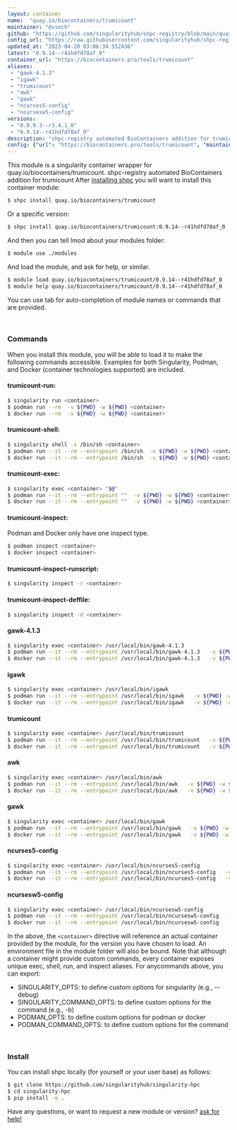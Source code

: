 ```yaml
---
layout: container
name:  "quay.io/biocontainers/trumicount"
maintainer: "@vsoch"
github: "https://github.com/singularityhub/shpc-registry/blob/main/quay.io/biocontainers/trumicount/container.yaml"
config_url: "https://raw.githubusercontent.com/singularityhub/shpc-registry/main/quay.io/biocontainers/trumicount/container.yaml"
updated_at: "2023-04-20 03:06:34.552436"
latest: "0.9.14--r41hdfd78af_0"
container_url: "https://biocontainers.pro/tools/trumicount"
aliases:
 - "gawk-4.1.3"
 - "igawk"
 - "trumicount"
 - "awk"
 - "gawk"
 - "ncurses5-config"
 - "ncursesw5-config"
versions:
 - "0.9.9.3--r3.4.1_0"
 - "0.9.14--r41hdfd78af_0"
description: "shpc-registry automated BioContainers addition for trumicount"
config: {"url": "https://biocontainers.pro/tools/trumicount", "maintainer": "@vsoch", "description": "shpc-registry automated BioContainers addition for trumicount", "latest": {"0.9.14--r41hdfd78af_0": "sha256:e25a7b0191e9df6032236faad48a130595cc3a3ba1d74402e2f69ea7d3046309"}, "tags": {"0.9.9.3--r3.4.1_0": "sha256:dd7763e3cd7953ffab7b72c83299f467d8616cabeb466dfc3e9ad78988cb3d5e", "0.9.14--r41hdfd78af_0": "sha256:e25a7b0191e9df6032236faad48a130595cc3a3ba1d74402e2f69ea7d3046309"}, "docker": "quay.io/biocontainers/trumicount", "aliases": {"gawk-4.1.3": "/usr/local/bin/gawk-4.1.3", "igawk": "/usr/local/bin/igawk", "trumicount": "/usr/local/bin/trumicount", "awk": "/usr/local/bin/awk", "gawk": "/usr/local/bin/gawk", "ncurses5-config": "/usr/local/bin/ncurses5-config", "ncursesw5-config": "/usr/local/bin/ncursesw5-config"}}
---
```


This module is a singularity container wrapper for quay.io/biocontainers/trumicount.
shpc-registry automated BioContainers addition for trumicount
After [installing shpc](#install) you will want to install this container module:


```bash
$ shpc install quay.io/biocontainers/trumicount
```

Or a specific version:

```bash
$ shpc install quay.io/biocontainers/trumicount:0.9.14--r41hdfd78af_0
```

And then you can tell lmod about your modules folder:

```bash
$ module use ./modules
```

And load the module, and ask for help, or similar.

```bash
$ module load quay.io/biocontainers/trumicount/0.9.14--r41hdfd78af_0
$ module help quay.io/biocontainers/trumicount/0.9.14--r41hdfd78af_0
```

You can use tab for auto-completion of module names or commands that are provided.

<br>

### Commands

When you install this module, you will be able to load it to make the following commands accessible.
Examples for both Singularity, Podman, and Docker (container technologies supported) are included.

#### trumicount-run:

```bash
$ singularity run <container>
$ podman run --rm  -v ${PWD} -w ${PWD} <container>
$ docker run --rm  -v ${PWD} -w ${PWD} <container>
```

#### trumicount-shell:

```bash
$ singularity shell -s /bin/sh <container>
$ podman run --it --rm --entrypoint /bin/sh  -v ${PWD} -w ${PWD} <container>
$ docker run --it --rm --entrypoint /bin/sh  -v ${PWD} -w ${PWD} <container>
```

#### trumicount-exec:

```bash
$ singularity exec <container> "$@"
$ podman run --it --rm --entrypoint ""  -v ${PWD} -w ${PWD} <container> "$@"
$ docker run --it --rm --entrypoint ""  -v ${PWD} -w ${PWD} <container> "$@"
```

#### trumicount-inspect:

Podman and Docker only have one inspect type.

```bash
$ podman inspect <container>
$ docker inspect <container>
```

#### trumicount-inspect-runscript:

```bash
$ singularity inspect -r <container>
```

#### trumicount-inspect-deffile:

```bash
$ singularity inspect -d <container>
```


#### gawk-4.1.3

```bash
$ singularity exec <container> /usr/local/bin/gawk-4.1.3
$ podman run --it --rm --entrypoint /usr/local/bin/gawk-4.1.3   -v ${PWD} -w ${PWD} <container> -c " $@"
$ docker run --it --rm --entrypoint /usr/local/bin/gawk-4.1.3   -v ${PWD} -w ${PWD} <container> -c " $@"
```


#### igawk

```bash
$ singularity exec <container> /usr/local/bin/igawk
$ podman run --it --rm --entrypoint /usr/local/bin/igawk   -v ${PWD} -w ${PWD} <container> -c " $@"
$ docker run --it --rm --entrypoint /usr/local/bin/igawk   -v ${PWD} -w ${PWD} <container> -c " $@"
```


#### trumicount

```bash
$ singularity exec <container> /usr/local/bin/trumicount
$ podman run --it --rm --entrypoint /usr/local/bin/trumicount   -v ${PWD} -w ${PWD} <container> -c " $@"
$ docker run --it --rm --entrypoint /usr/local/bin/trumicount   -v ${PWD} -w ${PWD} <container> -c " $@"
```


#### awk

```bash
$ singularity exec <container> /usr/local/bin/awk
$ podman run --it --rm --entrypoint /usr/local/bin/awk   -v ${PWD} -w ${PWD} <container> -c " $@"
$ docker run --it --rm --entrypoint /usr/local/bin/awk   -v ${PWD} -w ${PWD} <container> -c " $@"
```


#### gawk

```bash
$ singularity exec <container> /usr/local/bin/gawk
$ podman run --it --rm --entrypoint /usr/local/bin/gawk   -v ${PWD} -w ${PWD} <container> -c " $@"
$ docker run --it --rm --entrypoint /usr/local/bin/gawk   -v ${PWD} -w ${PWD} <container> -c " $@"
```


#### ncurses5-config

```bash
$ singularity exec <container> /usr/local/bin/ncurses5-config
$ podman run --it --rm --entrypoint /usr/local/bin/ncurses5-config   -v ${PWD} -w ${PWD} <container> -c " $@"
$ docker run --it --rm --entrypoint /usr/local/bin/ncurses5-config   -v ${PWD} -w ${PWD} <container> -c " $@"
```


#### ncursesw5-config

```bash
$ singularity exec <container> /usr/local/bin/ncursesw5-config
$ podman run --it --rm --entrypoint /usr/local/bin/ncursesw5-config   -v ${PWD} -w ${PWD} <container> -c " $@"
$ docker run --it --rm --entrypoint /usr/local/bin/ncursesw5-config   -v ${PWD} -w ${PWD} <container> -c " $@"
```



In the above, the `<container>` directive will reference an actual container provided
by the module, for the version you have chosen to load. An environment file in the
module folder will also be bound. Note that although a container
might provide custom commands, every container exposes unique exec, shell, run, and
inspect aliases. For anycommands above, you can export:

 - SINGULARITY_OPTS: to define custom options for singularity (e.g., --debug)
 - SINGULARITY_COMMAND_OPTS: to define custom options for the command (e.g., -b)
 - PODMAN_OPTS: to define custom options for podman or docker
 - PODMAN_COMMAND_OPTS: to define custom options for the command

<br>

### Install

You can install shpc locally (for yourself or your user base) as follows:

```bash
$ git clone https://github.com/singularityhub/singularity-hpc
$ cd singularity-hpc
$ pip install -e .
```

Have any questions, or want to request a new module or version? [ask for help!](https://github.com/singularityhub/singularity-hpc/issues)
